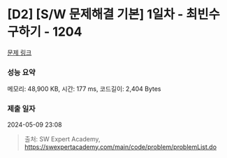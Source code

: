 # [D2] [S/W 문제해결 기본] 1일차 - 최빈수 구하기 - 1204 

[문제 링크](https://swexpertacademy.com/main/code/problem/problemDetail.do?contestProbId=AV13zo1KAAACFAYh) 

### 성능 요약

메모리: 48,900 KB, 시간: 177 ms, 코드길이: 2,404 Bytes

### 제출 일자

2024-05-09 23:08



> 출처: SW Expert Academy, https://swexpertacademy.com/main/code/problem/problemList.do
